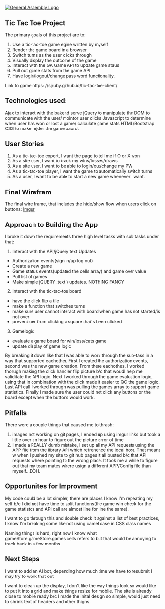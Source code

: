 [![General Assembly Logo](https://camo.githubusercontent.com/1a91b05b8f4d44b5bbfb83abac2b0996d8e26c92/687474703a2f2f692e696d6775722e636f6d2f6b6538555354712e706e67)](https://generalassemb.ly/education/web-development-immersive)

## Tic Tac Toe Project

The primary goals of this project are to:
1. Use a tic-tac-toe game egine written by myself
2. Render the game board in a browser
3. Switch turns as the user clicks through
4. Visually display the outcome of the game
5. Interact with the GA Game API to update game staus
6. Pull out game stats from the game API
7. Have login/logout/change pass word functionality.

Link to game:https: //sjruby.github.io/tic-tac-toe-client/

## Technologies used:
  Ajax to interact with the bakend serve
  jQuery to manipulate the DOM to communicate with the user/ mointor user clicks
  Javascript to determine when user has won or lost a game/ calculate game stats
  HTML/Bootstrap CSS to make rejder the game baord.

## User Stories
1. As a tic-tac-toe expert, I want the page to tell me if O or X won
2. As a site user, I want to track my wins/losses/draws
3. As a site user, I want to be able to login/out/change my PW
4. As a tic-tac-toe player, I want the game to automatically switch turns
5. As a user, I want to be able to start a new game whenever I want.


## Final Wirefram
The final wire frame, that includes the hide/show flow when users click on buttons:
[Imgur](http://i.imgur.com/xI9FAaw.jpg)

## Approach to Building the App
I broke it down the requirements three high level tasks with sub tasks under that:
  1. Interact with the API/jQuery text Updates
  - Authorization events(sign in/up log out)
  - Create a new game
  - Game status events(updated the cells array) and game over value
  - Pull list of games
  - Make simple jQUERY .text() updates.  NOTHING FANCY

  2. Interact with the tic-tac-toe board
  - have the click flip a tile
  - make a function that switches turns
  - make sure user cannot interact with board when game has not started/is not over
  - prevent uer from clicking a square that's been clicked

  3. Gamelogic
  - evaluate a game board for win/loss/cats game
  - update display of game logic

By breaking it down like that I was able to work through the sub-tass in a way that supported
eachother.  First I created the authorization events, second was the new game creation. From there
eachothes. I worked thorugh making the click handler flip picture b/c that woudl help me validitate the API
logic.  Next I worked through the game evaluation logic, using that in combination with the click
made it easier to QC the game logic.  Last API call I worked through was pulling the games
array to support game statistics.  Finally I made sure the user could not click any buttons or the
board except when the buttons would work.

## Pitfalls

There were a couple things that caused me to thrash:

1. images not working on git pages, I ended up using imgur links but took a little over an hour to figure out the picture error of time
2. I made a REALLY dumb mistake, I set up all my API requests using the APP file from the library API which refrenence the local host.  That meant w
when I pushed my site to git hub pages it all busted b/c that API requests where pointing to the wrong place.  It took me a while to figure out
that my team mates where usign a different APP/Config file than myself...DOH.

## Opportunites for Improvment

My code could be a lot simpler, there are places I know I'm repeating my self b/c
I did not have time to split functions(the game win check for the game statistcs
and API call are almost line for line the same).

I want to go through this and double check it against a list of best practices, I know
I'm breaking some like not using camel case in CSS class names

Naming things is hard, right now I know what gameStore.gameStore.games.cells refers
to but that would be annoying to track back in a few months.

## Next Steps

I want to add an AI bot, depending how much time we have to resubmit I may try
to work that out

I want to clean up the display, I don't like the way things look so would like
to put it into a grid and make things resize for moblie.  The site is already
close to mobile ready b/c I made the inital design so simple, would just need
to shrink text of headers and other thigns.
